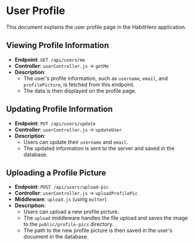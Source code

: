# User Profile

This document explains the user profile page in the HabitHero application.

## Viewing Profile Information

- **Endpoint**: `GET /api/users/me`
- **Controller**: `userController.js` -> `getMe`
- **Description**:
  - The user's profile information, such as `username`, `email`, and `profilePicture`, is fetched from this endpoint.
  - The data is then displayed on the profile page.

## Updating Profile Information

- **Endpoint**: `PUT /api/users/update`
- **Controller**: `userController.js` -> `updateUser`
- **Description**:
  - Users can update their `username` and `email`.
  - The updated information is sent to the server and saved in the database.

## Uploading a Profile Picture

- **Endpoint**: `POST /api/users/upload-pic`
- **Controller**: `userController.js` -> `uploadProfilePic`
- **Middleware**: `upload.js` (using `multer`)
- **Description**:
  - Users can upload a new profile picture.
  - The `upload` middleware handles the file upload and saves the image to the `public/profile-pics` directory.
  - The path to the new profile picture is then saved in the user's document in the database.
